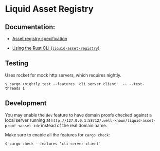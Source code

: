 # Liquid Asset Registry

## Documentation:

- [Asset registry specification](doc/specs.md)

- [Using the Rust CLI (`liquid-asset-registry`)](doc/cli.md)


## Testing

Uses rocket for mock http servers, which requires nightly.

```
$ cargo +nightly test --features 'cli server client'  -- --test-threads 1
```

## Development

You may enable the `dev` feature to have domain proofs checked against a local server running at
`http://127.0.0.1:58712/.well-known/liquid-asset-proof-<asset-id>`
instead of the real domain name.

Make sure to enable all the features for `cargo check`:

```
$ cargo check --features 'cli server client'
```
